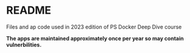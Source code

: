# README

Files and ap code used in 2023 edition of PS Docker Deep Dive course

**The apps are maintained approximately once per year so may contain vulnerbilities.**

